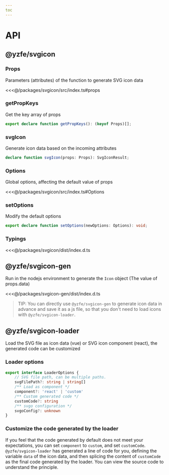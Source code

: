 ```yaml
---
toc
---
```

# API

## @yzfe/svgicon
### Props
Parameters (attributes) of the function to generate SVG icon data

<<<@/packages/svgicon/src/index.ts#props

### getPropKeys
Get the key array of props

```ts
export declare function getPropKeys(): (keyof Props)[];
```

### svgIcon
Generate icon data based on the incoming attributes

```ts
declare function svgIcon(props: Props): SvgIconResult;
```

### Options
Global options, affecting the default value of props

<<<@/packages/svgicon/src/index.ts#Options

### setOptions
Modify the default options

```ts
export declare function setOptions(newOptions: Options): void;
```

### Typings
<<<@/packages/svgicon/dist/index.d.ts


## @yzfe/svgicon-gen
Run in the nodejs environment to generate the `Icon` object (The value of props.data)

<<<@/packages/svgicon-gen/dist/index.d.ts

> TIP: You can directly use `@yzfe/svgicon-gen` to generate icon data in advance and save it as a js file, so that you don't need to load icons with `@yzfe/svgicon-loader`.


## @yzfe/svgicon-loader
Load the SVG file as icon data (vue) or SVG icon component (react), the generated code can be customized

### Loader options
```ts
export interface LoaderOptions {
    // SVG file path, can be multiple paths.
    svgFilePath?: string | string[]
    /** Load as component */
    component?: 'react' | 'custom'
    /** Custom generated code */
    customCode?: string
    /** svgo configuration */
    svgoConfig?: unknown
}

```

### Customize the code generated by the loader
If you feel that the code generated by default does not meet your expectations, you can set `component` to `custom`, and set `customCode`. `@yzfe/svgicon-loader` has generated a line of code for you, defining the variable `data` of the icon data, and then splicing the content of `customCode` as the final code generated by the loader. You can view the source code to understand the principle.
